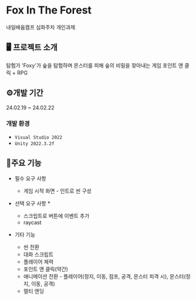# Fox In The Forest
내일배움캠프 심화주차 개인과제

## 🖥️ 프로젝트 소개
탐험가 'Foxy'가 숲을 탐험하며 몬스터를 피해 숲의 비밀을 찾아내는 게임
포인트 앤 클릭 + RPG
<br>


## ⚙️개발 기간
24.02.19 ~ 24.02.22


### 개발 환경
- `Visual Studio 2022`
- `Unity 2022.3.2f`

## 📌주요 기능
* 필수 요구 사항
  * 게임 시작 화면 - 인트로 씬 구성
     
* 선택 요구 사항
  *  
  * 스크립트로 버튼에 이벤트 추가
  * raycast
      
* 기타 기능
  * 씬 전환
  * 대화 스크립트
  * 플레이어 체력
  * 포인트 앤 클릭(약간)
  * 애니메이션 전환 - 플레이어(정지, 이동, 점프, 공격, 몬스터 피격 시), 몬스터(정지, 이동, 공격)
  * 멀티 엔딩

